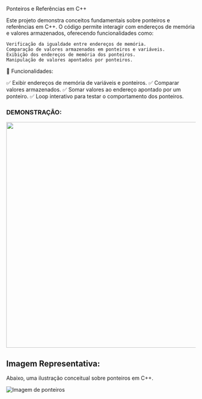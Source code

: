 Ponteiros e Referências em C++

Este projeto demonstra conceitos fundamentais sobre ponteiros e referências em C++. O código permite interagir com endereços de memória e valores armazenados, oferecendo funcionalidades como:

    Verificação da igualdade entre endereços de memória.
    Comparação de valores armazenados em ponteiros e variáveis.
    Exibição dos endereços de memória dos ponteiros.
    Manipulação de valores apontados por ponteiros.

📌 Funcionalidades:

✅ Exibir endereços de memória de variáveis e ponteiros.
✅ Comparar valores armazenados.
✅ Somar valores ao endereço apontado por um ponteiro.
✅ Loop interativo para testar o comportamento dos ponteiros.


<h3>DEMONSTRAÇÃO:</h3>
<img src="https://github.com/user-attachments/assets/b56d33d3-471d-49ec-824e-8c3a1be7a5c4" width="600" />

## Imagem Representativa:

Abaixo, uma ilustração conceitual sobre ponteiros em C++.

![Imagem de ponteiros](https://github.com/user-attachments/assets/b56d33d3-471d-49ec-824e-8c3a1be7a5c4)
